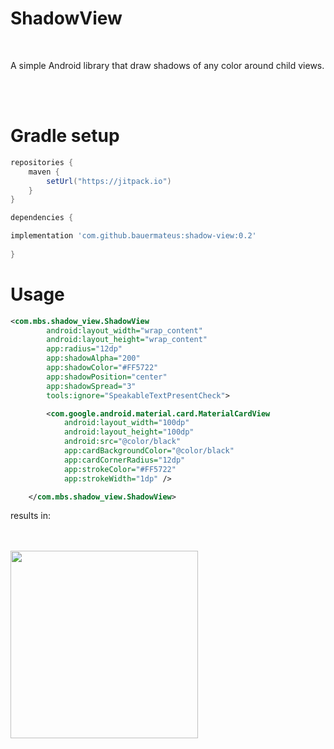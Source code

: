 # ShadowView

<br>

A simple Android library that draw shadows of any color around child views.

<br>
<br>

# Gradle setup
``` gradle
repositories {
    maven { 
        setUrl("https://jitpack.io")
    }
}

dependencies {

implementation 'com.github.bauermateus:shadow-view:0.2'
    
}
```

# Usage

``` xml
<com.mbs.shadow_view.ShadowView
        android:layout_width="wrap_content"
        android:layout_height="wrap_content"
        app:radius="12dp"
        app:shadowAlpha="200"
        app:shadowColor="#FF5722"
        app:shadowPosition="center"
        app:shadowSpread="3"
        tools:ignore="SpeakableTextPresentCheck">

        <com.google.android.material.card.MaterialCardView
            android:layout_width="100dp"
            android:layout_height="100dp"
            android:src="@color/black"
            app:cardBackgroundColor="@color/black"
            app:cardCornerRadius="12dp"
            app:strokeColor="#FF5722"
            app:strokeWidth="1dp" />

    </com.mbs.shadow_view.ShadowView>
```
results in: 

<br>
<br>

<img src="https://github.com/bauermateus/shadow-view/assets/11887846/0d31cfae-8f1a-40f1-8795-c528573f6b89" width="300">

